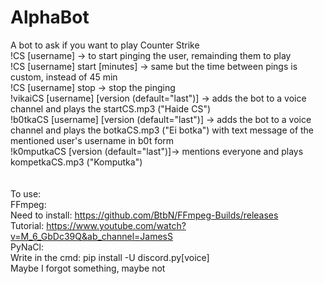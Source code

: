# AlphaBot
A bot to ask if you want to play Counter Strike <br />
!CS [username] -> to start pinging the user, remainding them to play <br />
!CS [username] start [minutes] -> same but the time between pings is custom, instead of 45 min <br />
!CS [username] stop -> stop the pinging <br />
!vikaiCS [username] [version (default="last")] -> adds the bot to a voice channel and plays the startCS.mp3 ("Haide CS") <br />
!b0tkaCS [username] [version (default="last")] -> adds the bot to a voice channel and plays the botkaCS.mp3 ("Ei botka") with text message of the mentioned user's username in b0t form <br />
!k0mputkaCS [version (default="last")]-> mentions everyone and plays kompetkaCS.mp3 ("Komputka") <br />
<br /><br />
To use:<br />
FFmpeg:<br />
Need to install: https://github.com/BtbN/FFmpeg-Builds/releases <br />
Tutorial: https://www.youtube.com/watch?v=M_6_GbDc39Q&ab_channel=JamesS <br />
PyNaCl:<br />
Write in the cmd: pip install -U discord.py[voice] <br />
Maybe I forgot something, maybe not